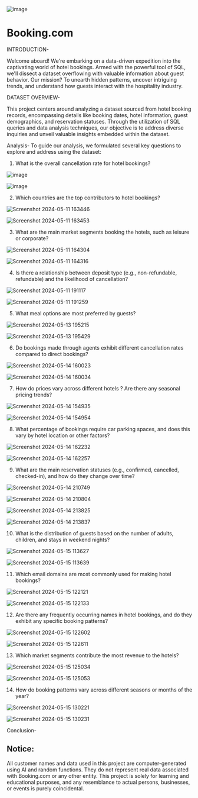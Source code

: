 ![image](https://github.com/Skokulwar12/Booking.com/assets/163553184/5d51bd68-0e54-4916-8454-1df7671fa28f)




# Booking.com

INTRODUCTION-

Welcome aboard! We're embarking on a data-driven expedition into the captivating world of hotel bookings. Armed with the powerful tool of SQL, we'll dissect a dataset overflowing with valuable information about guest behavior.  Our mission? To unearth hidden patterns, uncover intriguing trends, and understand how guests interact with the hospitality industry.

DATASET OVERVIEW-

This project centers around analyzing a dataset sourced from hotel booking records, encompassing details like booking dates, hotel information, guest demographics, and reservation statuses. Through the utilization of SQL queries and data analysis techniques, our objective is to address diverse inquiries and unveil valuable insights embedded within the dataset.

Analysis-
To guide our analysis, we formulated several key questions to explore and address using the dataset: 

1.	What is the overall cancellation rate for hotel bookings?


![image](https://github.com/Skokulwar12/Booking.com/assets/163553184/bd0b4baa-7e93-4944-b88e-29ce98166b9c)


![image](https://github.com/Skokulwar12/Booking.com/assets/163553184/ad8a98d1-3b7c-4d1b-a2c5-3a6e6d9063bf)

2.	Which countries are the top contributors to hotel bookings?


![Screenshot 2024-05-11 163446](https://github.com/Skokulwar12/Booking.com/assets/163553184/ff869c65-5165-4aaf-afe7-c2f1239587ee)


![Screenshot 2024-05-11 163453](https://github.com/Skokulwar12/Booking.com/assets/163553184/43c0d7fb-d92c-40f0-878d-b9d53395099e)

3.	What are the main market segments booking the hotels, such as leisure or corporate?


![Screenshot 2024-05-11 164304](https://github.com/Skokulwar12/Booking.com/assets/163553184/de08ea17-e03a-430f-aebb-1d66f9d822d3)


![Screenshot 2024-05-11 164316](https://github.com/Skokulwar12/Booking.com/assets/163553184/2ce51c72-e883-4cd0-832b-ed45a4e9a6f1)

   
4.	Is there a relationship between deposit type (e.g., non-refundable, refundable) and the likelihood of cancellation?


![Screenshot 2024-05-11 191117](https://github.com/Skokulwar12/Booking.com/assets/163553184/e45afbeb-affa-4ee8-92bc-f525e1278877)


![Screenshot 2024-05-11 191259](https://github.com/Skokulwar12/Booking.com/assets/163553184/a0111170-6614-49d2-abc6-2b4b919af9de)


5.	What meal options are most preferred by guests?


![Screenshot 2024-05-13 195215](https://github.com/Skokulwar12/Booking.com/assets/163553184/9cc157a4-8328-4bbc-a4c4-820a2c06e648)


![Screenshot 2024-05-13 195429](https://github.com/Skokulwar12/Booking.com/assets/163553184/3e26ce44-7ee9-4513-a982-f2d4da388db6)

6.	Do bookings made through agents exhibit different cancellation rates compared to direct bookings?


![Screenshot 2024-05-14 160023](https://github.com/Skokulwar12/Booking.com/assets/163553184/d773df6e-5bdc-4ebb-8dcd-50e458cc9798)


![Screenshot 2024-05-14 160034](https://github.com/Skokulwar12/Booking.com/assets/163553184/6e958c7a-9983-442e-ab4d-df0a3cdb7e2e)

7.	How do prices vary across different hotels ? Are there any seasonal pricing trends?


![Screenshot 2024-05-14 154935](https://github.com/Skokulwar12/Booking.com/assets/163553184/4aadd165-1f85-4a7e-b9d5-e180c2871ea0)


![Screenshot 2024-05-14 154954](https://github.com/Skokulwar12/Booking.com/assets/163553184/4154c644-38d5-4103-ae8b-3273e819f4a8)


8.	What percentage of bookings require car parking spaces, and does this vary by hotel location or other factors?


![Screenshot 2024-05-14 162232](https://github.com/Skokulwar12/Booking.com/assets/163553184/06fe8ddb-df5f-4463-bbfe-6d770616c429)


![Screenshot 2024-05-14 162257](https://github.com/Skokulwar12/Booking.com/assets/163553184/92a834ef-ba6c-4d69-8ef7-309161cba423)

9.	What are the main reservation statuses (e.g., confirmed, cancelled, checked-in), and how do they change over time?

![Screenshot 2024-05-14 210749](https://github.com/Skokulwar12/Booking.com/assets/163553184/6df62c83-08f5-4c45-94aa-926d749d2c9d)


![Screenshot 2024-05-14 210804](https://github.com/Skokulwar12/Booking.com/assets/163553184/4452ed2b-678d-4cfb-9471-8756ccfdccd5)


![Screenshot 2024-05-14 213825](https://github.com/Skokulwar12/Booking.com/assets/163553184/71f724fc-0e6b-450a-b16a-7764c0dc4507)


![Screenshot 2024-05-14 213837](https://github.com/Skokulwar12/Booking.com/assets/163553184/8bd0d5a3-b46c-42d1-ae3d-8f0bd1590240)

10.	What is the distribution of guests based on the number of adults, children, and stays in weekend nights?

![Screenshot 2024-05-15 113627](https://github.com/Skokulwar12/Booking.com/assets/163553184/9b73e6bf-ae59-49d7-8fd0-54734a266655)

![Screenshot 2024-05-15 113639](https://github.com/Skokulwar12/Booking.com/assets/163553184/507eac7d-2604-405c-9bf3-50e30ba684a9)

11.	Which email domains are most commonly used for making hotel bookings?

![Screenshot 2024-05-15 122121](https://github.com/Skokulwar12/Booking.com/assets/163553184/750d1604-c979-4a0c-bb23-762faa9f152b)


![Screenshot 2024-05-15 122133](https://github.com/Skokulwar12/Booking.com/assets/163553184/da088a6a-93db-436e-b909-cf7fe45131fc)

12.	Are there any frequently occurring names in hotel bookings, and do they exhibit any specific booking patterns?

![Screenshot 2024-05-15 122602](https://github.com/Skokulwar12/Booking.com/assets/163553184/6dc2e7ae-7d82-455c-adfa-998638b852d3)


![Screenshot 2024-05-15 122611](https://github.com/Skokulwar12/Booking.com/assets/163553184/8b226a50-3f56-4718-878c-bd38f6345992)

13.	Which market segments contribute the most revenue to the hotels?

![Screenshot 2024-05-15 125034](https://github.com/Skokulwar12/Booking.com/assets/163553184/8f2f2fc3-48b3-46d1-8acc-5ff883fab714)


![Screenshot 2024-05-15 125053](https://github.com/Skokulwar12/Booking.com/assets/163553184/4cf89683-0f79-4cd6-9a08-022bdd789cfc)

14.	How do booking patterns vary across different seasons or months of the year?


![Screenshot 2024-05-15 130221](https://github.com/Skokulwar12/Booking.com/assets/163553184/ce3e9453-cf8e-44ec-92d2-3ca601974a68)


![Screenshot 2024-05-15 130231](https://github.com/Skokulwar12/Booking.com/assets/163553184/8d4c7d72-b14d-4cbc-a9fb-05805554242f)

Conclusion-



## Notice:

All customer names and data used in this project are computer-generated using AI and random functions. They do not represent real data associated with Booking.com or any other entity. This project is solely for learning and educational purposes, and any resemblance to actual persons, businesses, or events is purely coincidental.

